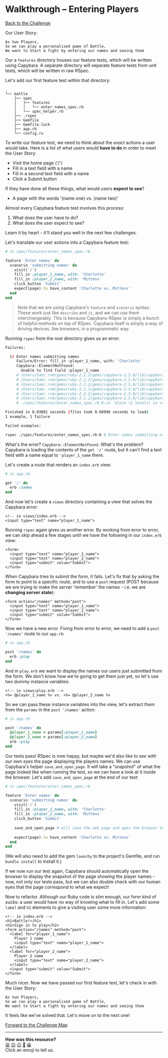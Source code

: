 # Walkthrough – Entering Players

[Back to the Challenge](../entering_players.md)

Our User Story:

```
As two Players,
So we can play a personalised game of Battle,
We want to Start a fight by entering our names and seeing them
```

Our a `features` directory houses our feature tests, which will be written using Capybara. A separate directory will separate feature tests from unit tests, which will be written in raw RSpec.

Let's add our first feature test within that directory:

```
.
└── battle
    ├── spec
    │   ├── features
    │   │   └── enter_names_spec.rb
    │   └── spec_helper.rb
    ├── .rspec
    ├── Gemfile
    ├── Gemfile.lock
    ├── app.rb
    └── config.ru
```

To write our feature test, we need to think about the _exact_ actions a user would take. Here is a list of what users would **have to do** in order to meet the User Story:

- Visit the home page ('/')
- Fill in a text field with a name
- Fill in a second text field with a name
- Click a Submit button

If they have done all these things, what would users **expect to see**?

- A page with the words '(name one) vs. (name two)'

Almost every Capybara feature test involves this process:

1. What does the user have to do?
2. What does the user expect to see?

Learn it by heart - it'll stand you well in the next few challenges.

Let's translate our user actions into a Capybara feature test:

```ruby
# in spec/features/enter_names_spec.rb

feature 'Enter names' do
  scenario 'submitting names' do
    visit('/')
    fill_in :player_1_name, with: 'Charlotte'
    fill_in :player_2_name, with: 'Mittens'
    click_button 'Submit'
    expect(page).to have_content 'Charlotte vs. Mittens'
  end
end
```

> Note that we are using Capybara's `feature` and `scenario` syntax. These work just like `describe` and `it`, and we can use them interchangeably. This is because Capybara-RSpec is simply a bunch of helpful methods on top of RSpec. Capybara itself is simply a way of driving devices, like browsers, in a programmatic way.

Running `rspec` from the root directory gives us an error:

```sh
Failures:

  1) Enter names submitting names
     Failure/Error: fill_in :player_1_name, with: 'Charlotte'
     Capybara::ElementNotFound:
       Unable to find field :player_1_name
     # /Users/Sam/.rvm/gems/ruby-2.2.2/gems/capybara-2.5.0/lib/capybara/node/finders.rb:43:in `block in find'
     # /Users/Sam/.rvm/gems/ruby-2.2.2/gems/capybara-2.5.0/lib/capybara/node/base.rb:84:in `synchronize'
     # /Users/Sam/.rvm/gems/ruby-2.2.2/gems/capybara-2.5.0/lib/capybara/node/finders.rb:32:in `find'
     # /Users/Sam/.rvm/gems/ruby-2.2.2/gems/capybara-2.5.0/lib/capybara/node/actions.rb:58:in `fill_in'
     # /Users/Sam/.rvm/gems/ruby-2.2.2/gems/capybara-2.5.0/lib/capybara/session.rb:698:in `block (2 levels) in <class:Session>'
     # /Users/Sam/.rvm/gems/ruby-2.2.2/gems/capybara-2.5.0/lib/capybara/dsl.rb:51:in `block (2 levels) in <module:DSL>'
     # ./spec/features/enter_names_spec.rb:8:in `block (2 levels) in <top (required)>'

Finished in 0.03001 seconds (files took 0.68998 seconds to load)
1 example, 1 failure

Failed examples:

rspec ./spec/features/enter_names_spec.rb:6 # Enter names submitting names
```

What's the error? `Capybara::ElementNotFound`. What's the problem? Capybara is loading the contents of the `get '/'` route, but it can't find a text field with a name equal to `'player_1_name` there.

Let's create a route that renders an `index.erb` view:

```ruby
# in app.rb

get '/' do
  erb :index
end
```

And now let's create a `views` directory containing a view that solves the Capybara error:

```erb
<!-- in views/index.erb -->
<input type="text" name="player_1_name">
```

Running `rspec` again gives us another error. By working from error to error, we can skip ahead a few stages until we have the following in our `index.erb` view:

```erb
<form>
  <input type="text" name="player_1_name">
  <input type="text" name="player_2_name">
  <input type="submit" value="Submit">
</form>
```

When Capybara tries to submit the form, it fails. Let's fix that by asking the form to point to a specific route, and to use a `post` request (POST because we are trying to make the server 'remember' the names - i.e. we are **changing server state**):

```erb
<form action="/names" method="post">
  <input type="text" name="player_1_name">
  <input type="text" name="player_2_name">
  <input type="submit" value="Submit">
</form>
```

Now we have a new error. Fixing from error to error, we need to add a `post '/names'` route to our `app.rb`:

```ruby
# in app.rb

post '/names' do
  erb :play
end
```

And in `play.erb` we want to display the names our users just submitted from the form. We don't know how we're going to get them just yet, so let's use two dummy instance variables:

```erb
<!-- in views/play.erb -->
<%= @player_1_name %> vs. <%= @player_2_name %>
```

So we can pass these instance variables into the view, let's extract them from the `params` in the `post '/names'` action:

```ruby
# in app.rb

post '/names' do
  @player_1_name = params[:player_1_name]
  @player_2_name = params[:player_2_name]
  erb :play
end
```

Our tests pass! RSpec is now happy, but maybe we'd also like to *see with our own eyes* the page displaying the players names. We can use Capybara's helper  `save_and_open_page`. It will take a "snapshot" of what the page looked like when running the test, so we can have a look at it inside the browser. Let's add `save_and_open_page` at the end of our test:

```ruby
# in spec/features/enter_names_spec.rb

feature 'Enter names' do
  scenario 'submitting names' do
    visit('/')
    fill_in :player_1_name, with: 'Charlotte'
    fill_in :player_2_name, with: 'Mittens'
    click_button 'Submit'
    
    save_and_open_page # will save the web page and open the browser to display it
    
    expect(page).to have_content 'Charlotte vs. Mittens'
  end
end
```

(We will also need to add the gem `launchy` to the project's Gemfile, and run `bundle install` to install it.)

If we now run our test again, Capybara should automatically open the browser to display the snapshot of the page showing the player names - now, not only our tests pass, but we can also double check with our human eyes that the page correspond to what we expect!

Now to refactor. Although our Ruby code is slim enough, our form kind of sucks: a user would have no way of knowing what to fill in. Let's add some `label` and `h1` elements to give a visiting user some more information:

```erb
<!-- in index.erb -->
<h1>Battle!</h1>
<h2>Sign in to play</h2>
<form action="/names" method="post">
  <label for="player_1_name">
    Player 1 name
    <input type="text" name="player_1_name">
  </label>
  <label for="player_2_name">
    Player 2 name
    <input type="text" name="player_2_name">
  </label>
  <input type="submit" value="Submit">
</form>
```

Much nicer. Now we have passed our first feature test, let's check in with the User Story:

```
As two Players,
So we can play a personalised game of Battle,
We want to Start a fight by entering our names and seeing them
```

It feels like we've solved that. Let's move on to the next one!

[Forward to the Challenge Map](../README.md)

<!-- BEGIN GENERATED SECTION DO NOT EDIT -->

---

**How was this resource?**  
[😫](https://airtable.com/shrUJ3t7KLMqVRFKR?prefill_Repository=course&prefill_File=intro_to_the_web/walkthroughs/entering_players.md&prefill_Sentiment=😫) [😕](https://airtable.com/shrUJ3t7KLMqVRFKR?prefill_Repository=course&prefill_File=intro_to_the_web/walkthroughs/entering_players.md&prefill_Sentiment=😕) [😐](https://airtable.com/shrUJ3t7KLMqVRFKR?prefill_Repository=course&prefill_File=intro_to_the_web/walkthroughs/entering_players.md&prefill_Sentiment=😐) [🙂](https://airtable.com/shrUJ3t7KLMqVRFKR?prefill_Repository=course&prefill_File=intro_to_the_web/walkthroughs/entering_players.md&prefill_Sentiment=🙂) [😀](https://airtable.com/shrUJ3t7KLMqVRFKR?prefill_Repository=course&prefill_File=intro_to_the_web/walkthroughs/entering_players.md&prefill_Sentiment=😀)  
Click an emoji to tell us.

<!-- END GENERATED SECTION DO NOT EDIT -->
